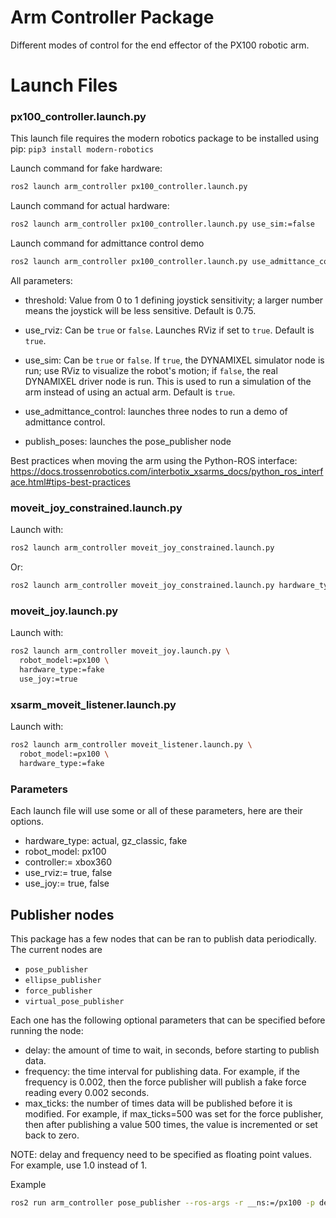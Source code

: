 # Arm Controller Package
Different modes of control for the end effector of the PX100 robotic arm.

# Launch Files

### px100_controller.launch.py
This launch file requires the modern robotics package to be installed using pip: `pip3 install modern-robotics`


Launch command for fake hardware:
```bash
ros2 launch arm_controller px100_controller.launch.py
```

Launch command for actual hardware:
```bash
ros2 launch arm_controller px100_controller.launch.py use_sim:=false
```

Launch command for admittance control demo
```bash
ros2 launch arm_controller px100_controller.launch.py use_admittance_control:=true
```

All parameters:
- threshold: Value from 0 to 1 defining joystick sensitivity; a larger number means the joystick will be less sensitive. Default is 0.75.

- use_rviz: Can be `true` or `false`. Launches RViz if set to `true`. Default is `true`.

- use_sim: Can be `true` or `false`. If `true`, the DYNAMIXEL simulator node is run; use RViz to visualize the robot's motion; if `false`, the real DYNAMIXEL driver node is run. This is used to run a simulation of the arm instead of using an actual arm. Default is `true`.

- use_admittance_control: launches three nodes to run a demo of admittance control.

- publish_poses: launches the pose_publisher node

Best practices when moving the arm using the Python-ROS interface: https://docs.trossenrobotics.com/interbotix_xsarms_docs/python_ros_interface.html#tips-best-practices

### moveit_joy_constrained.launch.py
Launch with:

```bash
ros2 launch arm_controller moveit_joy_constrained.launch.py
```

Or:
```bash
ros2 launch arm_controller moveit_joy_constrained.launch.py hardware_type:=actual
```

### moveit_joy.launch.py
Launch with:

```bash
ros2 launch arm_controller moveit_joy.launch.py \
  robot_model:=px100 \
  hardware_type:=fake
  use_joy:=true
```

### xsarm_moveit_listener.launch.py
Launch with:

```bash
ros2 launch arm_controller moveit_listener.launch.py \
  robot_model:=px100 \
  hardware_type:=fake
```

### Parameters
Each launch file will use some or all of these parameters, here are their options.
- hardware_type: actual, gz_classic, fake
- robot_model: px100
- controller:= xbox360
- use_rviz:= true, false
- use_joy:= true, false

## Publisher nodes
This package has a few nodes that can be ran to publish data periodically. The current nodes are
- `pose_publisher`
- `ellipse_publisher`
- `force_publisher`
- `virtual_pose_publisher`

Each one has the following optional parameters that can be specified before running the node:
- delay: the amount of time to wait, in seconds, before starting to publish data.
- frequency: the time interval for publishing data. For example, if the frequency is 0.002, then the force publisher will publish a fake force reading every 0.002 seconds.
- max_ticks: the number of times data will be published before it is modified. For example, if max_ticks=500 was set for the force publisher, then after publishing a value 500 times, the value is incremented or set back to zero.

NOTE: delay and frequency need to be specified as floating point values. For example, use 1.0 instead of 1.

Example
```bash
ros2 run arm_controller pose_publisher --ros-args -r __ns:=/px100 -p delay:=0.0 -p frequency:=0.002 -p max_ticks:=250
```